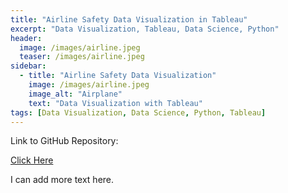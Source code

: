 ```yaml
---
title: "Airline Safety Data Visualization in Tableau"
excerpt: "Data Visualization, Tableau, Data Science, Python"
header:
  image: /images/airline.jpeg
  teaser: /images/airline.jpeg
sidebar:
  - title: "Airline Safety Data Visualization"
    image: /images/airline.jpeg
    image_alt: "Airplane"
    text: "Data Visualization with Tableau"
tags: [Data Visualization, Data Science, Python, Tableau]
---
```

Link to GitHub Repository:

[Click Here](https://github.com/davidsuffolk/Airline-Safety-Data-Visualization)

I can add more text here.
